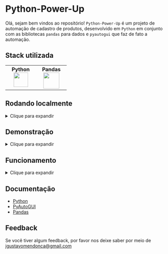 # Python-Power-Up

Olá, sejam bem vindos ao repositório! `Python-Power-Up` é um projeto de automação de cadastro de produtos, desenvolvido em `Python` em conjunto com as bibliotecas `pandas` para dados e `pyautogui` que faz de fato a automação.

## Stack utilizada

<table width="320px" align="center">
  <tbody>
    <tr valign="top">
      <td width="80px" align="center">
        <span><strong>Python</strong></span><br>
        <img height="45" src="https://cdn.jsdelivr.net/gh/devicons/devicon/icons/python/python-original.svg">
      </td>
      <td width="80px" align="center">
        <span><strong>Pandas</strong></span><br>
        <img height="50" src="https://cdn.jsdelivr.net/gh/devicons/devicon/icons/pandas/pandas-original.svg" />
      </td>
    </tr>
  </tbody>
</table>

## Rodando localmente
<details>
    <summary>Clique para expandir</summary>
<br>

- Clone o projeto

```bash
  git clone git@github.com:Joaogustavo789/Python-Power-Up.git
```

- Entre no diretório do projeto

```bash
  cd Python-Power-Up
```

- Criar um ambiente virtual:

```bash
  python3 -m venv .venv
```

- Acessar o ambiente virtual:

```bash
  source .venv/bin/activate
```

- Instalar as dependências dentro do ambiente virtual:

```bash
  pip install pyautogui pandas
```

- Executar código python dentro do ambiente virtual:

```bash
  python3 nome_do_arquivo.py
```

#### OBS: Caso queira sair do ambiente virtual, basta rodar o seguinte comando:

```bash
  deactivate
```

</details>

## Demonstração

<details>
    <summary>Clique para expandir</summary>
<br>

  ![Gif da aplicação](https://github.com/Joaogustavo789/Python-Power-Up/assets/99046967/cb0e85f3-09a1-4ce0-84d6-9957396b6cf1)
</details>

## Funcionamento

<details>
    <summary>Clique para expandir</summary>
<br>

- Para aplicação funcionar corretamente, basta rodar o seguinte comando dentro do ambiente virtual:

```bash
  python3 codigo.py
```

Após rodar o comando ele irá abrir área de trabalho, procurar pelo navegador, abrir o navegador, digitar a url fornecida, fazer o login, cadastrar todos os produtos.

#### OBS: Dependendo da máquina que estiver rodando, poderá haver a necessidade de alteração no código.
##### - Exemplos:

- Caso tenha problemas com posicionamentos, o arquivo `posicao.py` irá fornecer a posição exata do mouse após 5 segundos. Para executa-lo, basta rodar o seguinte comando:

```bash
  python3 posicao.py
```

- Caso tenha problemas com tempo de espera, a solução é adaptando os tempos de acordo com sua máquina.

- Caso o navegador padrão seja diferente, basta trocar o nome pelo o navegador que utiliza.

- Se estiver utilizando o Macbook, troque o nome da tecla `win` pela `cmd`

</details>

## Documentação

- [Python](https://www.python.org/)
- [PyAutoGUI](https://pypi.org/project/PyAutoGUI/)
- [Pandas](https://pandas.pydata.org/)

## Feedback

Se você tiver algum feedback, por favor nos deixe saber por meio de jgustavomendonca@gmail.com

